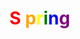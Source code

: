 # <span style="color:red">S</span>	<span style="color:orange">p</span><span style="color:yellow">r</span><span style="color:green">i</span><span style="color:blue">n</span><span style="color:purple">g</span>